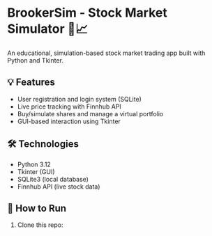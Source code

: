 # BrookerSim - Stock Market Simulator 🧠📈

An educational, simulation-based stock market trading app built with Python and Tkinter.

## 💡 Features
- User registration and login system (SQLite)
- Live price tracking with Finnhub API
- Buy/simulate shares and manage a virtual portfolio
- GUI-based interaction using Tkinter

## 🛠️ Technologies
- Python 3.12
- Tkinter (GUI)
- SQLite3 (local database)
- Finnhub API (live stock data)

## 🚀 How to Run
1. Clone this repo:
